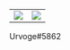 <table>
    <tr>
        <td align="center">
            <img align="center" src="https://github-readme-stats.vercel.app/api?username=Urvoge&show_icons=true&theme=github_dark&hide_border=true"/>
        </td>
        <td align="center">
            <img align="center" src="https://github-readme-stats.vercel.app/api/top-langs/?username=Urvoge&layout=compact&theme=github_dark&hide_border=true"/>
        </td>
    </tr>
</table>

Urvoge#5862
